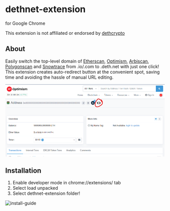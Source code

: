 # dethnet-extension
for Google Chrome

This extension is not affiliated or endorsed by [dethcrypto](https://github.com/dethcrypto)

## About

Easily switch the top-level domain of [Etherscan](https://etherscan.io/), [Optimism](https://optimistic.etherscan.io/), [Arbiscan](https://arbiscan.io/), [Polygonscan](https://polygonscan.com/) and [Snowtrace](https://snowtrace.io/)  from .io/.com to .deth.net with just one click! This extension creates auto-redirect button at the convenient spot, saving time and avoiding the hassle of manual URL editing.

![button-location](https://github.com/jakaSajovic/dethnet-extension/blob/main/button-location.png?raw=true)

## Installation

1. Enable developer mode in chrome://extensions/ tab
2. Select load unpacked
3. Select dethnet-extension folder!


![install-guide](https://user-images.githubusercontent.com/104037623/212373564-4f6f6511-c410-4de2-8758-dafc90a3683d.png)

